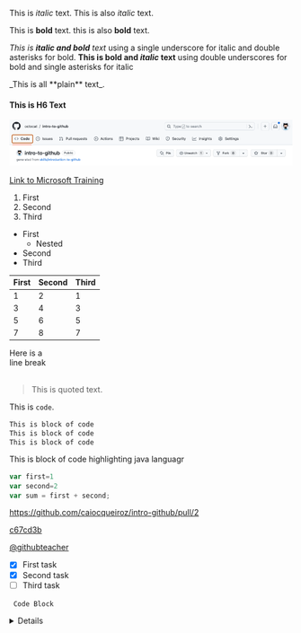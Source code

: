This is *italic* text.
This is also _italic_ text.

This is **bold** text.
this is also __bold__ text.

_This is **italic and bold** text_ using a single underscore for italic and double asterisks for bold.
__This is bold and *italic* text__ using double underscores for bold and single asterisks for italic

\_This is all \*\*plain\*\* text\_.

#### This is H6 Text

![Link an image.](/images/code-tab.png)

[Link to Microsoft Training](/training)

1. First
2. Second
3. Third

- First
  - Nested
- Second
- Third

First|Second|Third
-|-|-
1|2|1
3|4|3
5|6|5
7|8|7

Here is a <br /> line break
<br /> 
<br /> 
> This is quoted text.

This is `code`.

```This is block of code
This is block of code
This is block of code
This is block of code
```

This is block of code highlighting java languagr
```javascript
var first=1
var second=2
var sum = first + second;
```

https://github.com/caiocqueiroz/intro-github/pull/2

[c67cd3b](https://github.com/caiocqueiroz/intro-github/commit/main)

[@githubteacher](https://github.com/githubteacher)

- [x] First task
- [x] Second task
- [ ] Third task

<code> Code Block </code>
<details> This is a detail </details>
